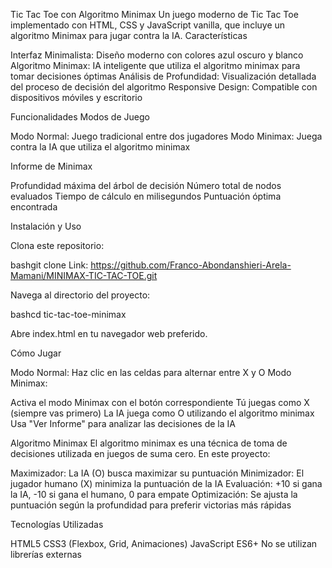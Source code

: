 Tic Tac Toe con Algoritmo Minimax
Un juego moderno de Tic Tac Toe implementado con HTML, CSS y JavaScript vanilla, que incluye un algoritmo Minimax para jugar contra la IA.
Características

Interfaz Minimalista: Diseño moderno con colores azul oscuro y blanco
Algoritmo Minimax: IA inteligente que utiliza el algoritmo minimax para tomar decisiones óptimas
Análisis de Profundidad: Visualización detallada del proceso de decisión del algoritmo
Responsive Design: Compatible con dispositivos móviles y escritorio

Funcionalidades
Modos de Juego

Modo Normal: Juego tradicional entre dos jugadores
Modo Minimax: Juega contra la IA que utiliza el algoritmo minimax

Informe de Minimax

Profundidad máxima del árbol de decisión
Número total de nodos evaluados
Tiempo de cálculo en milisegundos
Puntuación óptima encontrada

Instalación y Uso

Clona este repositorio:

bashgit clone Link: https://github.com/Franco-Abondanshieri-Arela-Mamani/MINIMAX-TIC-TAC-TOE.git

Navega al directorio del proyecto:

bashcd tic-tac-toe-minimax

Abre index.html en tu navegador web preferido.

Cómo Jugar

Modo Normal: Haz clic en las celdas para alternar entre X y O
Modo Minimax:

Activa el modo Minimax con el botón correspondiente
Tú juegas como X (siempre vas primero)
La IA juega como O utilizando el algoritmo minimax
Usa "Ver Informe" para analizar las decisiones de la IA



Algoritmo Minimax
El algoritmo minimax es una técnica de toma de decisiones utilizada en juegos de suma cero. En este proyecto:

Maximizador: La IA (O) busca maximizar su puntuación
Minimizador: El jugador humano (X) minimiza la puntuación de la IA
Evaluación: +10 si gana la IA, -10 si gana el humano, 0 para empate
Optimización: Se ajusta la puntuación según la profundidad para preferir victorias más rápidas

Tecnologías Utilizadas

HTML5
CSS3 (Flexbox, Grid, Animaciones)
JavaScript ES6+
No se utilizan librerías externas